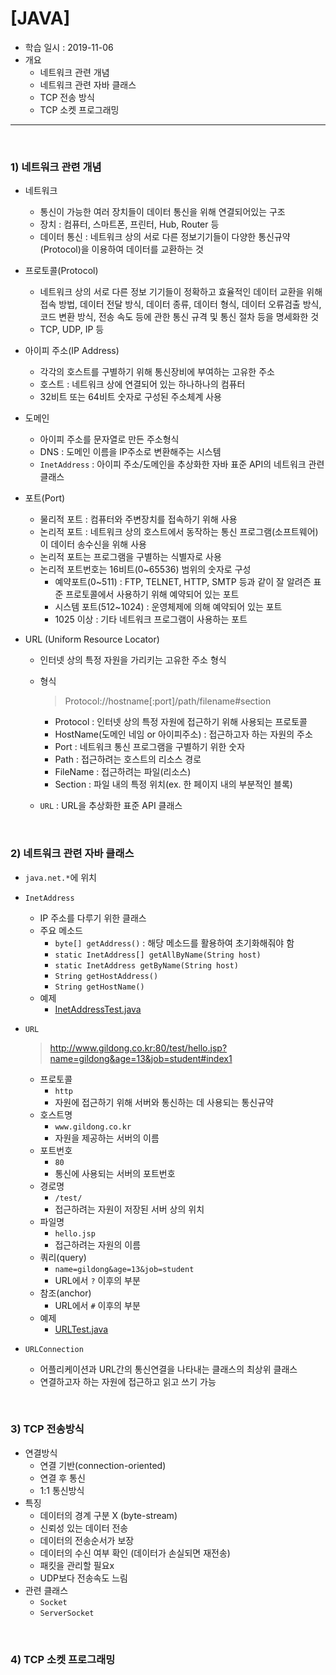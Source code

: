 # [JAVA]

- 학습 일시 : 2019-11-06
- 개요
  - 네트워크 관련 개념 
  - 네트워크 관련 자바 클래스
  - TCP 전송 방식
  - TCP 소켓 프로그래밍

---

<br>

### 1) 네트워크 관련 개념

- 네트워크

  - 통신이 가능한 여러 장치들이 데이터 통신을 위해 연결되어있는 구조
  - 장치 : 컴퓨터, 스마트폰, 프린터, Hub, Router 등
  - 데이터 통신 : 네트워크 상의 서로 다른 정보기기들이 다양한 통신규약(Protocol)을 이용하여 데이터를 교환하는 것

- 프로토콜(Protocol)

  - 네트워크 상의 서로 다른 정보 기기들이 정확하고 효율적인 데이터 교환을 위해 접속 방법, 데이터 전달 방식, 데이터 종류, 데이터 형식, 데이터 오류검출 방식, 코드 변환 방식, 전송 속도 등에 관한 통신 규격 및 통신 절차 등을 명세화한 것
  - TCP, UDP, IP 등

- 아이피 주소(IP Address)

  - 각각의 호스트를 구별하기 위해 통신장비에 부여하는 고유한 주소
  - 호스트 : 네트워크 상에 연결되어 있는 하나하나의 컴퓨터
  - 32비트 또는 64비트 숫자로 구성된 주소체계 사용

- 도메인

  - 아이피 주소를 문자열로 만든 주소형식
  - DNS : 도메인 이름을 IP주소로 변환해주는 시스템
  - `InetAddress` : 아이피 주소/도메인을 추상화한 자바 표준 API의 네트워크 관련 클래스

- 포트(Port)

  - 물리적 포트 : 컴퓨터와 주변장치를 접속하기 위해 사용
  - 논리적 포트 : 네트워크 상의 호스트에서 동작하는 통신 프로그램(소프트웨어)이 데이터 송수신을 위해 사용
  - 논리적 포트는 프로그램을 구별하는 식별자로 사용
  - 논리적 포트번호는 16비트(0~65536) 범위의 숫자로 구성
    - 예약포트(0~511) : FTP, TELNET, HTTP, SMTP 등과 같이 잘 알려즌 표준 프로토콜에서 사용하기 위해 예약되어 있는 포트
    - 시스템 포트(512~1024) : 운영체제에 의해 예약되어 있는 포트
    - 1025 이상 : 기타 네트워크 프로그램이 사용하는 포트

- URL (Uniform Resource Locator)

  - 인터넷 상의 특정 자원을 가리키는 고유한 주소 형식

  - 형식

    > Protocol://hostname[:port]/path/filename#section

    - Protocol : 인터넷 상의 특정 자원에 접근하기 위해 사용되는 프로토콜
    - HostName(도메인 네임 or 아이피주소) : 접근하고자 하는 자원의 주소
    - Port : 네트워크 통신 프로그램을 구별하기 위한 숫자
    - Path : 접근하려는 호스트의 리소스 경로
    - FileName : 접근하려는 파일(리소스)
    - Section : 파일 내의 특정 위치(ex. 한 페이지 내의 부분적인 블록)

  - `URL` : URL을 추상화한 표준 API 클래스

<br>

### 2) 네트워크 관련 자바 클래스

- `java.net.*`에 위치

- `InetAddress`
  - IP 주소를 다루기 위한 클래스
  - 주요 메소드
    - `byte[] getAddress()` : 해당 메소드를 활용하여 초기화해줘야 함
    - `static InetAddress[] getAllByName(String host)`
    - `static InetAddress getByName(String host)`
    - `String getHostAddress()`
    - `String getHostName()`
  - 예제
    - [InetAddressTest.java](https://github.com/yjcho913/TIL/blob/master/JAVA/com/scsa/JAVA20191106/InetAddressTest.java)

- `URL`

  > http://www.gildong.co.kr:80/test/hello.jsp?name=gildong&age=13&job=student#index1

  - 프로토콜
    - `http`
    - 자원에 접근하기 위해 서버와 통신하는 데 사용되는 통신규약
  - 호스트명
    - `www.gildong.co.kr`
    - 자원을 제공하는 서버의 이름
  - 포트번호
    - `80`
    - 통신에 사용되는 서버의 포트번호
  - 경로명
    - `/test/`
    - 접근하려는 자원이 저장된 서버 상의 위치
  - 파일명
    - `hello.jsp`
    - 접근하려는 자원의 이름
  - 쿼리(query)
    - `name=gildong&age=13&job=student`
    - URL에서 `?` 이후의 부분
  - 참조(anchor)
    - URL에서 `#` 이후의 부분
  - 예제
    - [URLTest.java](https://github.com/yjcho913/TIL/blob/master/JAVA/com/scsa/JAVA20191106/URLTest.java)

- `URLConnection`

  - 어플리케이션과 URL간의 통신연결을 나타내는 클래스의 최상위 클래스
  - 연결하고자 하는 자원에 접근하고 읽고 쓰기 가능

<br>

### 3) TCP 전송방식

- 연결방식
  - 연결 기반(connection-oriented)
  - 연결 후 통신
  - 1:1 통신방식
- 특징
  - 데이터의 경계 구분 X (byte-stream)
  - 신뢰성 있는 데이터 전송
  - 데이터의 전송순서가 보장
  - 데이터의 수신 여부 확인 (데이터가 손실되면 재전송)
  - 패킷을 관리할 필요x
  - UDP보다 전송속도 느림
- 관련 클래스
  - `Socket`
  - `ServerSocket`

<br>

### 4) TCP 소켓 프로그래밍









































